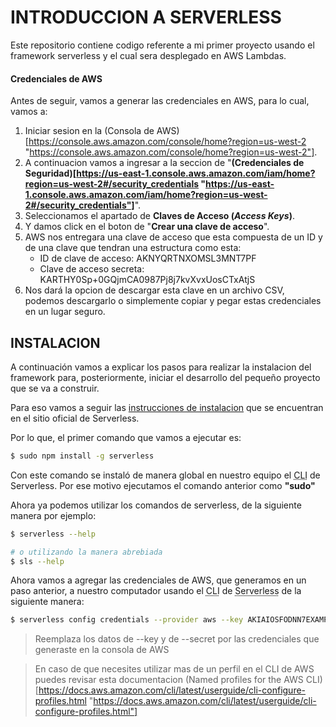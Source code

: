 # INTRODUCCION A SERVERLESS

Este repositorio contiene codigo referente a mi primer proyecto usando el framework serverless y el cual sera desplegado en AWS Lambdas.

#### Credenciales de AWS

Antes de seguir, vamos a generar las credenciales en AWS, para lo cual, vamos a:

1. Iniciar sesion en la (Consola de AWS)[https://console.aws.amazon.com/console/home?region=us-west-2 "https://console.aws.amazon.com/console/home?region=us-west-2"].
2. A continuacion vamos a ingresar a la seccion de "**(Credenciales de Seguridad)[https://us-east-1.console.aws.amazon.com/iam/home?region=us-west-2#/security_credentials "https://us-east-1.console.aws.amazon.com/iam/home?region=us-west-2#/security_credentials"]**".
3. Seleccionamos el apartado de **Claves de Acceso (*Access Keys*)**.
4. Y damos click en el boton de "**Crear una clave de acceso**".
5. AWS nos entregara una clave de acceso que esta compuesta de un ID y de una clave que tendran una estructura como esta:
    - ID de clave de acceso: AKNYQRTNXOMSL3MNT7PF
	- Clave de acceso secreta: KARTHY0Sp+0GQjmCA0987Pj8j7kvXvxUosCTxAtjS
6. Nos dará la opcion de descargar esta clave en un archivo CSV, podemos descargarlo o simplemente copiar y pegar estas credenciales en un lugar seguro.

## INSTALACION

A continuación vamos a explicar los pasos para realizar la instalacion del framework para, posteriormente, iniciar el desarrollo del pequeño proyecto que se va a construir.

Para eso vamos a seguir las [instrucciones de instalacion](https://www.serverless.com/framework/docs/getting-started "https://www.serverless.com/framework/docs/getting-started") que se encuentran en el sitio oficial de Serverless.

Por lo que, el primer comando que vamos a ejecutar es:

```bash
$ sudo npm install -g serverless
```

Con este comando se instaló de manera global en nuestro equipo el <abbr title="Command Line Interface">CLI</abbr> de Serverless. Por ese motivo ejecutamos el comando anterior como **"sudo"**

Ahora ya podemos utilizar los comandos de serverless, de la siguiente manera por ejemplo:

```bash
$ serverless --help

# o utilizando la manera abrebiada
$ sls --help
```

Ahora vamos a agregar las credenciales de AWS, que generamos en un paso anterior, a nuestro computador usando el <abbr title="Command Line Interface">CLI</abbr> de <abbr title="Serverless Framework">Serverless</abbr> de la siguiente manera:

```bash
$ serverless config credentials --provider aws --key AKIAIOSFODNN7EXAMPLE --secret wJalrXUtnFEMI/K7MDENG/bPxRfiCYEXAMPLEKEY
```

> Reemplaza los datos de --key y de --secret por las credenciales que generaste en la consola de AWS

> En caso de que necesites utilizar mas de un perfil en el CLI de AWS puedes revisar esta documentacion (Named profiles for the AWS CLI)[https://docs.aws.amazon.com/cli/latest/userguide/cli-configure-profiles.html "https://docs.aws.amazon.com/cli/latest/userguide/cli-configure-profiles.html"]
